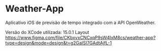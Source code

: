 # Weather-App
Aplicativo iOS de previsão de tempo integrado com a API OpenWeather.

Versão do XCode utilizada: 15.0.1
Layout https://www.figma.com/file/CKbxvxCNCxqP9sW4IxM8cs/weather-app?type=design&mode=design&t=g2GaISI7GAdtAjfL-1
